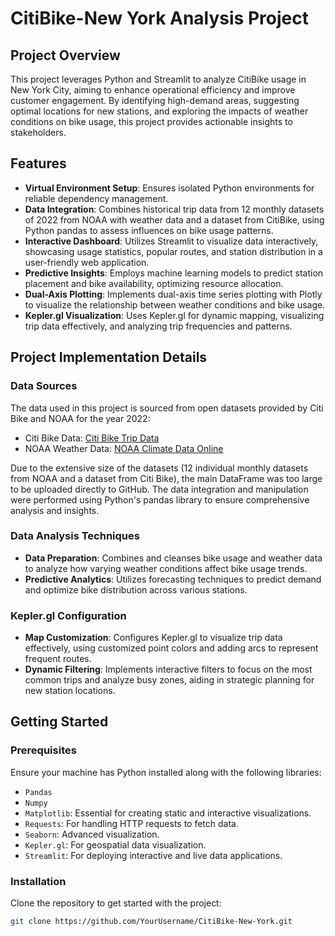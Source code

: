 # CitiBike-New York Analysis Project

## Project Overview
This project leverages Python and Streamlit to analyze CitiBike usage in New York City, aiming to enhance operational efficiency and improve customer engagement. By identifying high-demand areas, suggesting optimal locations for new stations, and exploring the impacts of weather conditions on bike usage, this project provides actionable insights to stakeholders.

## Features

- **Virtual Environment Setup**: Ensures isolated Python environments for reliable dependency management.
- **Data Integration**: Combines historical trip data from 12 monthly datasets of 2022 from NOAA with weather data and a dataset from CitiBike, using Python pandas to assess influences on bike usage patterns.
- **Interactive Dashboard**: Utilizes Streamlit to visualize data interactively, showcasing usage statistics, popular routes, and station distribution in a user-friendly web application.
- **Predictive Insights**: Employs machine learning models to predict station placement and bike availability, optimizing resource allocation.
- **Dual-Axis Plotting**: Implements dual-axis time series plotting with Plotly to visualize the relationship between weather conditions and bike usage.
- **Kepler.gl Visualization**: Uses Kepler.gl for dynamic mapping, visualizing trip data effectively, and analyzing trip frequencies and patterns.

## Project Implementation Details

### Data Sources
The data used in this project is sourced from open datasets provided by Citi Bike and NOAA for the year 2022:
- Citi Bike Data: [Citi Bike Trip Data](https://s3.amazonaws.com/tripdata/index.html)
- NOAA Weather Data: [NOAA Climate Data Online](https://www.noaa.gov/)

Due to the extensive size of the datasets (12 individual monthly datasets from NOAA and a dataset from Citi Bike), the main DataFrame was too large to be uploaded directly to GitHub. The data integration and manipulation were performed using Python's pandas library to ensure comprehensive analysis and insights.

### Data Analysis Techniques
- **Data Preparation**: Combines and cleanses bike usage and weather data to analyze how varying weather conditions affect bike usage trends.
- **Predictive Analytics**: Utilizes forecasting techniques to predict demand and optimize bike distribution across various stations.

### Kepler.gl Configuration
- **Map Customization**: Configures Kepler.gl to visualize trip data effectively, using customized point colors and adding arcs to represent frequent routes.
- **Dynamic Filtering**: Implements interactive filters to focus on the most common trips and analyze busy zones, aiding in strategic planning for new station locations.

## Getting Started

### Prerequisites
Ensure your machine has Python installed along with the following libraries:
- `Pandas`
- `Numpy`
- `Matplotlib`: Essential for creating static and interactive visualizations.
- `Requests`: For handling HTTP requests to fetch data.
- `Seaborn`: Advanced visualization.
- `Kepler.gl`: For geospatial data visualization.
- `Streamlit`: For deploying interactive and live data applications.

### Installation
Clone the repository to get started with the project:
```bash
git clone https://github.com/YourUsername/CitiBike-New-York.git

